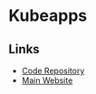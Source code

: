 # Kubeapps

## Links

- [Code Repository](https://github.com/vmware-tanzu/kubeapps/)
- [Main Website](https://kubeapps.dev/)
